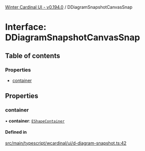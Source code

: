 [Winter Cardinal UI - v0.194.0](../index.md) / DDiagramSnapshotCanvasSnap

# Interface: DDiagramSnapshotCanvasSnap

## Table of contents

### Properties

- [container](DDiagramSnapshotCanvasSnap.md#container)

## Properties

### container

• **container**: [`EShapeContainer`](../classes/EShapeContainer.md)

#### Defined in

[src/main/typescript/wcardinal/ui/d-diagram-snapshot.ts:42](https://github.com/winter-cardinal/winter-cardinal-ui/blob/v0.194.0/src/main/typescript/wcardinal/ui/d-diagram-snapshot.ts#L42)
